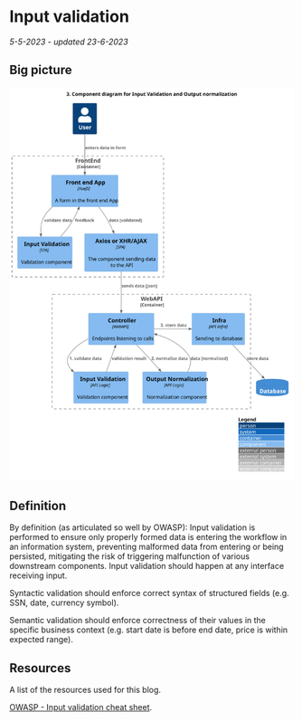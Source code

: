 # Input validation

*5-5-2023 - updated 23-6-2023*

## Big picture

![Input validation](../assets/images/inputvalidationnormalization/inputvalidation.svg "Input validation and normalization")

## Definition

By definition (as articulated so well by OWASP):
Input validation is performed to ensure only properly formed data is entering the workflow in an information system,
preventing malformed data from entering or being persisted, mitigating the risk of triggering malfunction of various
downstream components. Input validation should happen at any interface receiving input.

Syntactic validation should enforce correct syntax of structured fields (e.g. SSN, date, currency symbol).

Semantic validation should enforce correctness of their values in the specific business context (e.g. start date is
before end date, price is within expected range).

## Resources

A list of the resources used for this blog.

[OWASP - Input validation cheat sheet](https://cheatsheetseries.owasp.org/cheatsheets/Input_Validation_Cheat_Sheet.html).